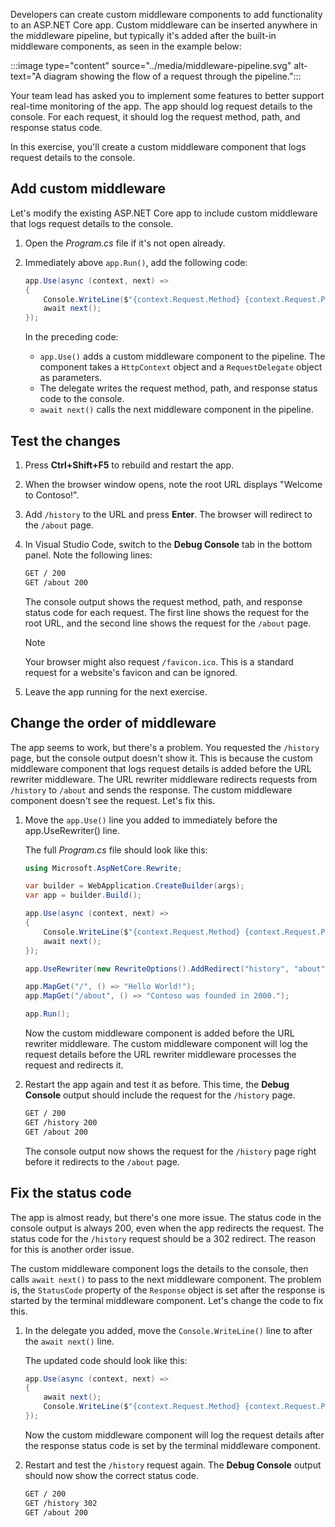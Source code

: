 Developers can create custom middleware components to add functionality to an ASP.NET Core app. Custom middleware can be inserted anywhere in the middleware pipeline, but typically it's added after the built-in middleware components, as seen in the example below:

:::image type="content" source="../media/middleware-pipeline.svg" alt-text="A diagram showing the flow of a request through the pipeline.":::

Your team lead has asked you to implement some features to better support real-time monitoring of the app. The app should log request details to the console. For each request, it should log the request method, path, and response status code.

In this exercise, you'll create a custom middleware component that logs request details to the console.

## Add custom middleware 

Let's modify the existing ASP.NET Core app to include custom middleware that logs request details to the console.

1. Open the *Program.cs* file if it's not open already.
1. Immediately above `app.Run()`, add the following code:

    ```csharp
    app.Use(async (context, next) =>
    {
        Console.WriteLine($"{context.Request.Method} {context.Request.Path} {context.Response.StatusCode}");
        await next(); 
    });
    ```

    In the preceding code:

    - `app.Use()` adds a custom middleware component to the pipeline. The component takes a `HttpContext` object and a `RequestDelegate` object as parameters.
    - The delegate writes the request method, path, and response status code to the console.
    - `await next()` calls the next middleware component in the pipeline.

## Test the changes

1. Press **Ctrl+Shift+F5** to rebuild and restart the app.
1. When the browser window opens, note the root URL displays "Welcome to Contoso!".
1. Add `/history` to the URL and press **Enter**. The browser will redirect to the `/about` page.
1. In Visual Studio Code, switch to the **Debug Console** tab in the bottom panel. Note the following lines:

    ```markdown
    GET / 200
    GET /about 200
    ```

    The console output shows the request method, path, and response status code for each request. The first line shows the request for the root URL, and the second line shows the request for the `/about` page.
    
    > [!NOTE]
    > Your browser might also request `/favicon.ico`. This is a standard request for a website's favicon and can be ignored.

1. Leave the app running for the next exercise.

## Change the order of middleware

The app seems to work, but there's a problem. You requested the `/history` page, but the console output doesn't show it. This is because the custom middleware component that logs request details is added before the URL rewriter middleware. The URL rewriter middleware redirects requests from `/history` to `/about` and sends the response. The custom middleware component doesn't see the request. Let's fix this.

1. Move the `app.Use()` line you added to immediately before the app.UseRewriter() line.

    The full *Program.cs* file should look like this:

    ```csharp
    using Microsoft.AspNetCore.Rewrite;
    
    var builder = WebApplication.CreateBuilder(args);
    var app = builder.Build();
    
    app.Use(async (context, next) =>
    {
        Console.WriteLine($"{context.Request.Method} {context.Request.Path} {context.Response.StatusCode}");
        await next(); 
    });
    
    app.UseRewriter(new RewriteOptions().AddRedirect("history", "about"));
    
    app.MapGet("/", () => "Hello World!");
    app.MapGet("/about", () => "Contoso was founded in 2000.");
    
    app.Run();
    ```

    Now the custom middleware component is added before the URL rewriter middleware. The custom middleware component will log the request details before the URL rewriter middleware processes the request and redirects it.

1. Restart the app again and test it as before. This time, the **Debug Console** output should include the request for the `/history` page.

    ```md
    GET / 200
    GET /history 200
    GET /about 200
    ```

    The console output now shows the request for the `/history` page right before it redirects to the `/about` page.

## Fix the status code

The app is almost ready, but there's one more issue. The status code in the console output is always 200, even when the app redirects the request. The status code for the `/history` request should be a 302 redirect. The reason for this is another order issue.

The custom middleware component logs the details to the console, then calls `await next()` to pass to the next middleware component. The problem is, the `StatusCode` property of the `Response` object is set after the response is started by the terminal middleware component. Let's change the code to fix this.

1. In the delegate you added, move the `Console.WriteLine()` line to after the `await next()` line.

    The updated code should look like this:

    ```csharp
    app.Use(async (context, next) =>
    {
        await next(); 
        Console.WriteLine($"{context.Request.Method} {context.Request.Path} {context.Response.StatusCode}");
    });
    ```

    Now the custom middleware component will log the request details after the response status code is set by the terminal middleware component.

1. Restart and test the `/history` request again. The **Debug Console** output should now show the correct status code.

    ```md
    GET / 200
    GET /history 302
    GET /about 200
    ```


    
    